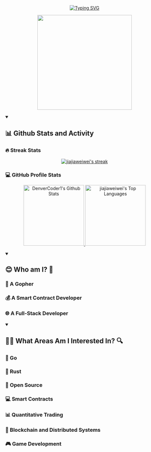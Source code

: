 <div align="center">
  <a href="https://git.io/typing-svg">
    <img src="https://readme-typing-svg.demolab.com?font=Fira+Code&size=30&pause=1000&color=33F7F5&center=true&vCenter=true&width=435&lines=Hi+there+%F0%9F%91%8B+I+am+jiawei+;Welcome+to+my+Github" alt="Typing SVG" />
  </a>
</div>

 <p align="center">
  <img src="https://little.kylerconway.com/images/golang-what.gif" width="300">
</p>


<details open> 
  <summary><h2>📊 Github Stats and Activity</h2></summary>
  
  <h3>🔥 Streak Stats</h3>
  <p style="text-align: center;">
    <a href="https://github.com/DenverCoder1/github-readme-streak-stats">
      <img title="🔥 Get streak stats for your profile at git.io/streak-stats" alt="jiajiaweiwei's streak" src="https://streak-stats.demolab.com/?user=jiajiaweiwei&theme=monokai-metallian&hide_border=true"/>
    </a>
  </p>
  
  <h3>💻 GitHub Profile Stats</h3>
  <p style="text-align: center;">
    <a href="https://github.com/anuraghazra/github-readme-stats">
      <img alt="DenverCoder1's Github Stats" src="https://denvercoder1-github-readme-stats.vercel.app/api/?username=jiajiaweiwei&show_icons=true&include_all_commits=true&count_private=true&theme=react&hide_border=true&bg_color=1F222E&title_color=F85D7F&icon_color=F8D866" height="192px"/>
    </a>
    <a href="https://github.com/anuraghazra/github-readme-stats">
      <img alt="jiajiaweiwei's Top Languages" src="https://denvercoder1-github-readme-stats.vercel.app/api/top-langs/?username=jiajiaweiwei&langs_count=8&layout=compact&theme=react&hide_border=true&bg_color=1F222E&title_color=F85D7F&icon_color=F8D866&hide=Jupyter%20Notebook,Roff" height="192px"/>
    </a>
  </p>
</details>

<details open> 
  <summary><h2>😊 Who am I? 🤔</h2></summary>
  <h3>🐹 A Gopher</h3>
  <h3>💰 A Smart Contract Developer</h3>
  <h3>🌐 A Full-Stack Developer</h3>
</details>

<details open> 
  <summary><h2>👨‍💻 What Areas Am I Interested In? 🔍</h2></summary>
  <h3>🐹 Go</h3>
  <h3>🦀 Rust</h3>
  <h3>🌱 Open Source</h3>
  <h3>💻 Smart Contracts</h3>
  <h3>📊 Quantitative Trading</h3>
  <h3>🔗 Blockchain and Distributed Systems</h3>
  <h3>🎮 Game Development</h3>
</details>


